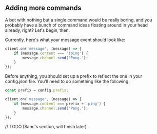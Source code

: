 ## Adding more commands

A bot with nothing but a single command would be really boring, and you probably have a bunch of command ideas floating around in your head already, right? Let's begin, then.

Currently, here's what your message event should look like:

```js
client.on('message', (message) => {
	if (message.content === '!ping') {
		message.channel.send('Pong.');
	}
});
```

Before anything, you should set up a prefix to reflect the one in your config.json file. You'll need to do something like the following:

```js
const prefix = config.prefix;

client.on('message', (message) => {
	if (message.content === prefix + 'ping') {
		message.channel.send('Pong.');
	}
});
```

// TODO (Sanc's section, will finish later)